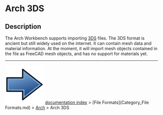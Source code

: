 # Arch 3DS
## Description

The Arch Workbench supports importing [3DS](https://en.wikipedia.org/wiki/.3ds) files. The 3DS format is ancient but still widely used on the internet. It can contain mesh data and material information. At the moment, it will import mesh objects contained in the file as FreeCAD mesh objects, and has no support for materials yet.



---
![](images/Button_right.svg) [documentation index](../README.md) > [File Formats](Category_File Formats.md) > [Arch](Arch_Workbench.md) > Arch 3DS
